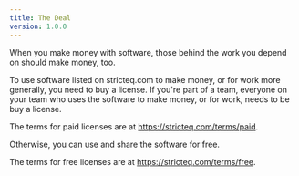 ```yaml
---
title: The Deal
version: 1.0.0
---
```


When you make money with software, those behind the work you depend on should make money, too.

To use software listed on stricteq.com to make money, or for work more generally, you need to buy a license.  If you're part of a team, everyone on your team who uses the software to make money, or for work, needs to be buy a license.

The terms for paid licenses are at <https://stricteq.com/terms/paid>.

Otherwise, you can use and share the software for free.

The terms for free licenses are at <https://stricteq.com/terms/free>.
